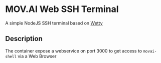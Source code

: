 # MOV.AI Web SSH Terminal

A simple NodeJS SSH terminal based on [Wetty](https://github.com/butlerx/wetty)

## Description

The container expose a webservice on port 3000 to get access to `movai-shell` via a Web Browser